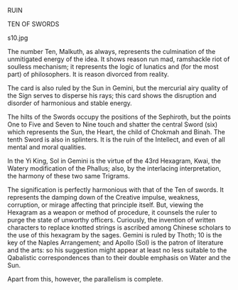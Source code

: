 RUIN

TEN OF SWORDS

s10.jpg

The number Ten, Malkuth, as always, represents the culmination of the unmitigated energy of the idea. It shows reason run mad, ramshackle riot of soulless mechanism; it represents the logic of lunatics and (for the most part) of philosophers. It is reason divorced from reality.

The card is also ruled by the Sun in Gemini, but the mercurial airy quality of the Sign serves to disperse his rays; this card shows the disruption and disorder of harmonious and stable energy.

The hilts of the Swords occupy the positions of the Sephiroth, but the points One to Five and Seven to Nine touch and shatter the central Sword (six) which represents the Sun, the Heart, the child of Chokmah and Binah. The tenth Sword is also in splinters. It is the ruin of the Intellect, and even of all mental and moral qualities.

In the Yi King, Sol in Gemini is the virtue of the 43rd Hexagram, Kwai, the Watery modification of the Phallus; also, by the interlacing interpretation, the harmony of these two same Trigrams.

The signification is perfectly harmonious with that of the Ten of swords. It represents the damping down of the Creative impulse, weakness, corruption, or mirage affecting that principle itself. But, viewing the Hexagram as a weapon or method of procedure, it counsels the ruler to purge the state of unworthy officers. Curiously, the invention of written characters to replace knotted strings is ascribed among Chinese scholars to the use of this hexagram by the sages. Gemini is ruled by Thoth; 10 is the key of the Naples Arrangement; and Apollo (Sol) is the patron of literature and the arts: so his suggestion might appear at least no less suitable to the Qabalistic correspondences than to their double emphasis on Water and the Sun.

Apart from this, however, the parallelism is complete.
